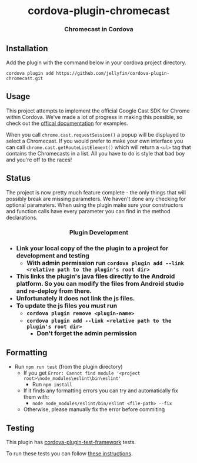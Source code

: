 <h1 align="center">cordova-plugin-chromecast</h1>
<h3 align="center">Chromecast in Cordova</h3>

## Installation
Add the plugin with the command below in your cordova project directory.

```
cordova plugin add https://github.com/jellyfin/cordova-plugin-chromecast.git
```

## Usage

This project attempts to implement the official Google Cast SDK for Chrome within Cordova. We've made a lot of progress in making this possible, so check out the [offical documentation](https://developers.google.com/cast/docs/chrome_sender) for examples.

When you call `chrome.cast.requestSession()` a popup will be displayed to select a Chromecast. If you would prefer to make your own interface you can call `chrome.cast.getRouteListElement()` which will return a `<ul>` tag that contains the Chromecasts in a list. All you have to do is style that bad boy and you're off to the races!

## Status

The project is now pretty much feature complete - the only things that will possibly break are missing parameters. We haven't done any checking for optional paramaters. When using the plugin make sure your constructors and function calls have every parameter you can find in the method declarations.

<h3 align="center">Plugin Development<h3>

* Link your local copy of the the plugin to a project for development and testing
  * With admin permission run `cordova plugin add --link <relative path to the plugin's root dir>`
* This links the plugin's **java** files directly to the Android platform.  So you can modify the files from Android studio and re-deploy from there.
* Unfortunately it does **not** link the js files.
* To update the js files you must run
    * `cordova plugin remove <plugin-name>`
    * `cordova plugin add --link <relative path to the plugin's root dir>`
        * Don't forget the admin permission

## Formatting

* Run `npm run test` (from the plugin directory)
  * If you get `Error: Cannot find module '<project root>\node_modules\eslint\bin\eslint'`
    * Run `npm install`
  * If it finds any formatting errors you can try and automatically fix them with:
    * `node node_modules/eslint/bin/eslint <file-path> --fix`
  * Otherwise, please manually fix the error before commiting

## Testing

This plugin has [cordova-plugin-test-framework](https://github.com/apache/cordova-plugin-test-framework) tests.

To run these tests you can follow [these instructions](https://github.com/miloproductionsinc/cordova-testing).

